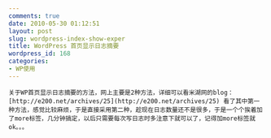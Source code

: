 ```yaml
---
comments: true
date: 2010-05-30 01:12:51
layout: post
slug: wordpress-index-show-exper
title: WordPress 首页显示日志摘要
wordpress_id: 168
categories:
- WP使用
---
```



	关于WP首页显示日志摘要的方法，网上主要是2种方法，详细可以看米湖网的blog：[http://e200.net/archives/25](http://e200.net/archives/25) 看了其中第一种方法，感觉比较麻烦，于是直接采用第二种，趁现在日志数量还不是很多，于是一个个挨着加了more标签，几分钟搞定，以后只需要每次写日志时多注意下就可以了，记得加more标签就ok。。。




